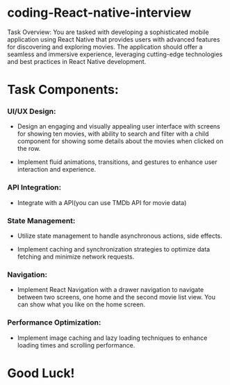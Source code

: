 # coding-React-native-interview

Task Overview:
You are tasked with developing a sophisticated mobile application using React Native that provides users with advanced features for discovering and exploring movies. The application should offer a seamless and immersive experience, leveraging cutting-edge technologies and best practices in React Native development.

# Task Components:

### UI/UX Design:

- Design an engaging and visually appealing user interface with screens for showing ten movies, with ability to search and filter with a child component for showing some details about the movies when clicked on the row.

- Implement fluid animations, transitions, and gestures to enhance user interaction and experience.

### API Integration:

- Integrate with a API(you can use TMDb API for movie data)

### State Management:

- Utilize state management to handle asynchronous actions, side effects.

- Implement caching and synchronization strategies to optimize data fetching and minimize network requests.

### Navigation:

- Implement React Navigation with a drawer navigation to navigate between two screens, one home and the second movie list view. You can show what you like on the home screen.

### Performance Optimization:

- Implement image caching and lazy loading techniques to enhance loading times and scrolling performance.

# Good Luck!
